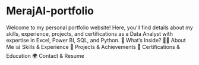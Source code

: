 # MerajAI-portfolio
Welcome to my personal portfolio website! Here, you'll find details about my skills, experience, projects, and certifications as a Data Analyst with expertise in Excel, Power BI, SQL, and Python.  🔹 What’s Inside?  🧑‍💻 About Me 📊 Skills &amp; Experience 🎯 Projects &amp; Achievements 📜 Certifications &amp; Education 🌍 Contact &amp; Resume
